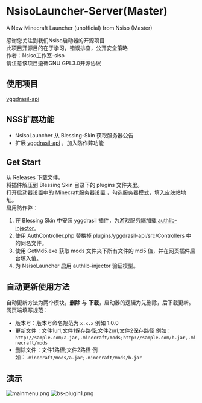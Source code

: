 # NsisoLauncher-Server(Master)
A New Minecraft Launcher (unofficial) from Nsiso (Master)

感谢您关注到我们Nsiso启动器的开源项目  
此项目开源目的在于学习，错误排查，公开安全策略  
作者：Nsiso工作室-siso  
请注意该项目遵循GNU GPL3.0开源协议  
## 使用项目

[yggdrasil-api](https://github.com/bs-community/yggdrasil-api)

## NSS扩展功能
 + NsisoLauncher 从 Blessing-Skin 获取服务器公告
 + 扩展 [yggdrasil-api](https://github.com/bs-community/yggdrasil-api) ，加入防作弊功能
 
## Get Start
从 Releases 下载文件。  
将插件解压到 Blessing Skin 目录下的 plugins 文件夹里。  
打开启动器设置中的 Minecraft服务器设置 ，勾选服务器模式，填入皮肤站地址。  
启用防作弊：  
1. 在 Blessing Skin 中安装 yggdrasil 插件，[为游戏服务端加载 authlib-injector](https://github.com/bs-community/yggdrasil-api/wiki/0x03-%E9%85%8D%E5%90%88-authlib-injector-%E4%BD%BF%E7%94%A8)。  
2. 使用 AuthController.php 替换掉 plugins/yggdrasil-api/src/Controllers 中的同名文件。  
3. 使用 GetMd5.exe 获取 mods 文件夹下所有文件的 md5 值，并在网页插件后台填入值。  
4. 为 NsisoLauncher 启用 authlib-injector 验证模型。  

## 自动更新使用方法
自动更新方法为两个模块，**删除** 与 **下载**，启动器的逻辑为先删除，后下载更新。
网页端填写规范：
+ 版本号：版本号命名规范为 `x.x.x` 例如 1.0.0
+ 更新文件：文件1url,文件1保存路径;文件2url,文件2保存路径 例如：``http://sample.com/a.jar,.minecraft/mods;http://sample.com/b.jar,.minecraft/mods``  
+ 删除文件：文件1路径;文件2路径 例如：``.minecraft/mods/a.jar;.minecraft/mods/b.jar``

## 演示  
![mainmenu.png](https://github.com/rdp-studio/NsisoLauncher-Server/blob/master/mainmenu.png?raw=true)
![bs-plugin1.png](https://github.com/rdp-studio/NsisoLauncher-Server/blob/master/bs-plugin1.png?raw=true)
